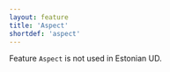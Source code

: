 ```yaml
---
layout: feature
title: 'Aspect'
shortdef: 'aspect'
---
```


Feature <code>Aspect</code> is not used in Estonian UD.
<!-- Interlanguage links updated Út zář 29 20:31:33 CEST 2020 -->
